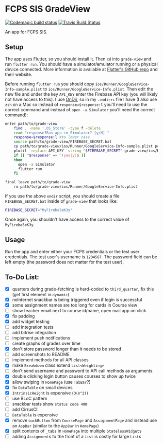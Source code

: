 # FCPS SIS GradeView
[![Codemagic build status](https://api.codemagic.io/apps/5c699bc024cab100120d2931/5c699bc024cab100120d2930/status_badge.svg)](https://codemagic.io/apps/5c699bc024cab100120d2931/5c699bc024cab100120d2930/latest_build) [![Travis Build Status](https://travis-ci.org/sumanthratna/grade-view.svg?branch=master)](https://travis-ci.org/sumanthratna/grade-view)

An app for FCPS SIS.

## Setup
The app uses [Flutter](https://flutter.dev), so you should install it. Then `cd` into `grade-view` and run `flutter run`. You should have a simulator/emulator running or a physical device connected. More information is available at [Flutter's GitHub repo](https://github.com/flutter/flutter) and their website.

Before running `flutter run` you should copy `ios/Runner/GoogleService-Info-sample.plist` to `ios/Runner/GoogleService-Info.plist`. Then edit the new file and under the key `API_KEY` enter the Firebase API key (you will likely not have access to this). I use [OnDir](https://github.com/alecthomas/ondir), so in my `.ondirrc` file I have (I also use `zsh` on a Mac so instead of `response=$response:l` you'll need to use the correct command and instead of `open -a Simulator` you'll need the correct command):
```bash
enter path/to/grade-view
    find . -name '.DS_Store' -type f -delete
    read "response?Run app in Simulator? [y/N] "
    response=$response:l #to lower case
    source path/to/grade-view/FIREBASE_SECRET.bat
    cp path/to/grade-view/ios/Runner/GoogleService-Info-sample.plist path/to/grade-view/ios/Runner/GoogleService-Info.plist
    plutil -replace API_KEY -string "$FIREBASE_SECRET" grade-view/ios/Runner/GoogleService-Info.plist
    if [[ "$response" =~ ^(yes|y)$ ]]
    then
      open -a Simulator
      flutter run
    fi

final leave path/to/grade-view
    rm path/to/grade-view/ios/Runner/GoogleService-Info.plist
```
If you use the above `ondir` script, you should create a file `FIREBASE_SECRET.bat` inside of `grade-view` that looks like:
```bash
FIREBASE_SECRET="MyFireba5eK3y"
```
Once again, you shouldn't have access to the correct value of `MyFireba5eK3y`.

## Usage
Run the app and enter either your FCPS credentials or the test user credentials. The test user's username is `1234567`. The password field can be left empty (the password does not matter for the test user).

## To-Do List:
 - [x] quarters during grade-fetching is hard-coded to `third_quarter`, fix this (get first element in `dynamic`)
 - [x] noInternet snackbar is being triggered even if login is successful
 - [x] some assignment names are too long for cards in Course view
 - [ ] show teacher email next to course id/name, open mail app on click
 - [x] fix padding
 - [x] add widget testing
 - [ ] add integration tests
 - [ ] add bitrise integration
 - [ ] implement push notifications
 - [ ] create graphs of grades over time
 - [x] don't store password longer than it needs to be stored
 - [ ] add screenshots to README
 - [ ] implement methods for all API classes
 - [x] make `Breakdown` class extend `List<Weighting>`
 - [ ] don't send username and password to API call methods as arguments
 - [x] double clicking login button causes courses to show up twice
 - [x] allow swiping in `HomePage` (use `TabBar`?)
 - [x] fix `DataTable` on small devices
 - [x] `IntrinsicHeight` is expensive (`O(n^2)`)
 - [ ] use BLoC pattern
 - [ ] snackbar tests show `status code 400`
 - [ ] add CirrusCI
 - [ ] `DataTable` is expensive
 - [x] remove `backButton` from `CoursePage` and `AssignmentPage` and instead use an `AppBar` (similar to the `AppBar` in `HomePage`)
 - [x] split contents of `_tabs` in `HomePage` into multiple `StatelessWidget`s
 - [ ] adding `Assignment`s to the front of a `List` is costly for large `List`s
